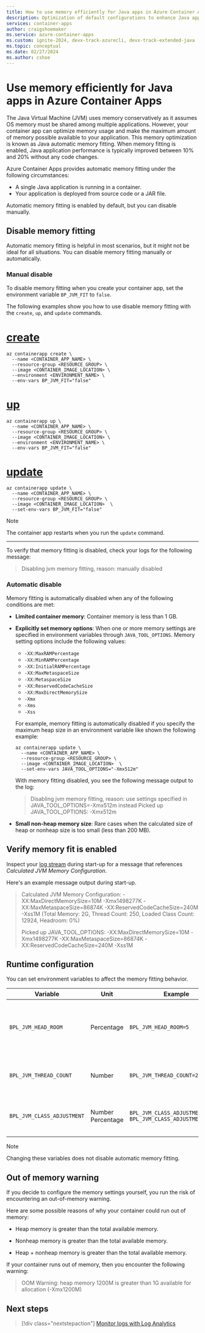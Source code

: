 ```yaml
---
title: How to use memory efficiently for Java apps in Azure Container Apps
description: Optimization of default configurations to enhance Java application performance and efficiency.
services: container-apps
author: craigshoemaker
ms.service: azure-container-apps
ms.custom: ignite-2024, devx-track-azurecli, devx-track-extended-java
ms.topic: conceptual
ms.date: 02/27/2024
ms.author: cshoe
---
```


# Use memory efficiently for Java apps in Azure Container Apps

The Java Virtual Machine (JVM) uses memory conservatively as it assumes OS memory must be shared among multiple applications. However, your container app can optimize memory usage and make the maximum amount of memory possible available to your application. This memory optimization is known as Java automatic memory fitting. When memory fitting is enabled, Java application performance is typically improved between 10% and 20% without any code changes.

Azure Container Apps provides automatic memory fitting under the following circumstances:

- A single Java application is running in a container.
- Your application is deployed from source code or a JAR file.

Automatic memory fitting is enabled by default, but you can disable manually.

## Disable memory fitting

Automatic memory fitting is helpful in most scenarios, but it might not be ideal for all situations. You can disable memory fitting manually or automatically.

### Manual disable

To disable memory fitting when you create your container app, set the environment variable `BP_JVM_FIT` to `false`.

The following examples show you how to use disable memory fitting with the `create`, `up`, and `update` commands.

# [create](#tab/create)

```azurecli-interactive
az containerapp create \
  --name <CONTAINER_APP_NAME> \
  --resource-group <RESOURCE_GROUP> \
  --image <CONTAINER_IMAGE_LOCATION> \
  --environment <ENVIRONMENT_NAME> \
  --env-vars BP_JVM_FIT="false" 
```

# [up](#tab/up)

```azurecli-interactive
az containerapp up \ 
  --name <CONTAINER_APP_NAME> \
  --resource-group <RESOURCE_GROUP> \
  --image <CONTAINER_IMAGE_LOCATION> \
  --environment <ENVIRONMENT_NAME> \
  --env-vars BP_JVM_FIT="false" 
```

# [update](#tab/update)

```azurecli-interactive
az containerapp update \
  --name <CONTAINER_APP_NAME> \
  --resource-group <RESOURCE_GROUP> \
  --image <CONTAINER_IMAGE_LOCATION>  \
  --set-env-vars BP_JVM_FIT="false" 
```

> [!NOTE]
> The container app restarts when you run the `update` command.

---

To verify that memory fitting is disabled, check your logs for the following message:

> Disabling jvm memory fitting, reason: manually disabled

### Automatic disable

Memory fitting is automatically disabled when any of the following conditions are met:

- **Limited container memory**: Container memory is less than 1 GB.

- **Explicitly set memory options**: When one or more memory settings are specified in environment variables through `JAVA_TOOL_OPTIONS`. Memory setting options include the following values:

    - `-XX:MaxRAMPercentage`
    - `-XX:MinRAMPercentage`
    - `-XX:InitialRAMPercentage`
    - `-XX:MaxMetaspaceSize`
    - `-XX:MetaspaceSize`
    - `-XX:ReservedCodeCacheSize`
    - `-XX:MaxDirectMemorySize`
    - `-Xmx`
    - `-Xms`
    - `-Xss`

    For example, memory fitting is automatically disabled if you specify the maximum heap size in an environment variable like shown the following example:

    ```azurecli-interactive
    az containerapp update \
      --name <CONTAINER_APP_NAME> \
      --resource-group <RESOURCE_GROUP> \
      --image <CONTAINER_IMAGE_LOCATION>  \
      --set-env-vars JAVA_TOOL_OPTIONS="-Xmx512m" 
    ```

    With memory fitting disabled, you see the following message output to the log:

    > Disabling jvm memory fitting, reason: use settings specified in
    > JAVA_TOOL_OPTIONS=-Xmx512m instead
    > Picked up JAVA_TOOL_OPTIONS: -Xmx512m

- **Small non-heap memory size**: Rare cases when the calculated size of heap or nonheap size is too small (less than 200 MB).

## Verify memory fit is enabled

Inspect your [log stream](log-streaming.md) during start-up for a message that references *Calculated JVM Memory Configuration*.

Here's an example message output during start-up.

> Calculated JVM Memory Configuration: -XX:MaxDirectMemorySize=10M
> -Xmx1498277K -XX:MaxMetaspaceSize=86874K -XX:ReservedCodeCacheSize=240M
> -Xss1M (Total Memory: 2G, Thread Count: 250,
> Loaded Class Count: 12924, Headroom: 0%)
>
> Picked up JAVA_TOOL_OPTIONS: -XX:MaxDirectMemorySize=10M
> -Xmx1498277K -XX:MaxMetaspaceSize=86874K
> -XX:ReservedCodeCacheSize=240M -Xss1M

## Runtime configuration

You can set environment variables to affect the memory fitting behavior.

| Variable | Unit | Example | Description |
|--|--|--|--|
| `BPL_JVM_HEAD_ROOM` | Percentage | `BPL_JVM_HEAD_ROOM=5` | Leave memory space for the system based on the given percentage. |
| `BPL_JVM_THREAD_COUNT` | Number | `BPL_JVM_THREAD_COUNT=200` | The estimated maximum number of threads. |
| `BPL_JVM_CLASS_ADJUSTMENT` | Number<br> Percentage | `BPL_JVM_CLASS_ADJUSTMENT=10000`<br>`BPL_JVM_CLASS_ADJUSTMENT="10%"` | Adjust JVM class count by explicit value or percentage. |

> [!NOTE]
> Changing these variables does not disable automatic memory fitting.

## Out of memory warning

If you decide to configure the memory settings yourself, you run the risk of encountering an out-of-memory warning.

Here are some possible reasons of why your container could run out of memory:

- Heap memory is greater than the total available memory.

- Nonheap memory is greater than the total available memory.

- Heap + nonheap memory is greater than the total available memory.

If your container runs out  of memory, then you encounter the following warning:

> OOM Warning: heap memory 1200M is greater than 1G available for allocation (-Xmx1200M)

## Next steps

> [!div class="nextstepaction"]
> [Monitor logs with Log Analytics](log-monitoring.md)
